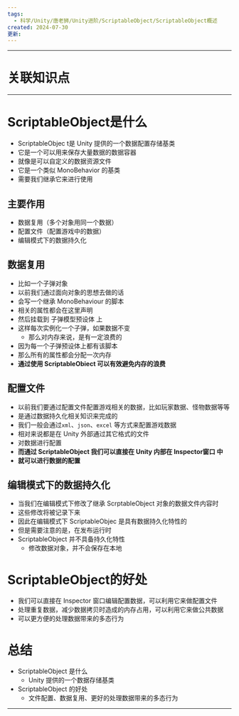 ```yaml
---
tags:
  - 科学/Unity/唐老狮/Unity进阶/ScriptableObject/ScriptableObject概述
created: 2024-07-30
更新:
---
```


---
# 关联知识点



---
# ScriptableObject是什么

- ScriptableObjec t是 Unity 提供的一个数据配置存储基类
- 它是一个可以用来保存大量数据的数据容器
- 就像是可以自定义的数据资源文件
- 它是一个类似 MonoBehavior 的基类
- 需要我们继承它来进行使用
## 主要作用

- 数据复用（多个对象用同一个数据）
- 配置文件（配置游戏中的数据）
- 编辑模式下的数据持久化
## 数据复用

- 比如一个子弹对象
- 以前我们通过面向对象的思想去做的话
- 会写一个继承 MonoBehaviour 的脚本
- 相关的属性都会在这里声明
- 然后挂载到 子弹模型预设体 上
- 这样每次实例化一个子弹，如果数据不变
	- 那么对内存来说，是有一定浪费的
- 因为每一个子弹预设体上都有该脚本
- 那么所有的属性都会分配一次内存
- **通过使用 ScriptableObiect 可以有效避免内存的浪费**
## 配置文件

- 以前我们要通过配置文件配置游戏相关的数据，比如玩家数据、怪物数据等等
- 是通过数据持久化相关知识来完成的
- 我们一般会通过`xml`、`json`、`excel` 等方式来配置游戏数据
- 相对来说都是在 Unity 外部通过其它格式的文件
- 对数据进行配置
- **而通过 ScriptableObject 我们可以直接在 Unity 内部在 Inspector窗口 中**
- **就可以进行数据的配置**
## 编辑模式下的数据持久化

- 当我们在编辑模式下修改了继承 ScrptableObject 对象的数据文件内容时
- 这些修改将被记录下来
- 因此在编辑模式下 ScriptableObjec 是具有数据持久化特性的
- 但是需要注意的是，在发布运行时
- ScriptableObject 并不具备持久化特性
	- 修改数据对象，并不会保存在本地
# ScriptableObject的好处

- 我们可以直接在 Inspector 窗口编辑配置数据，可以利用它来做配置文件
- 处理重复数据，减少数据拷贝时造成的内存占用，可以利用它来做公共数据
- 可以更方便的处理数据带来的多态行为
# 总结

- ScriptableObject 是什么
	- Unity 提供的一个数据存储基类
- ScriptableObject 的好处
	- 文件配置、数据复用、更好的处理数据带来的多态行为

---
